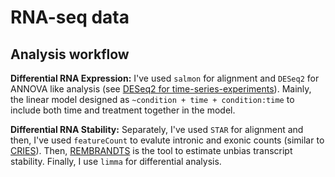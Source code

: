 # RNA-seq data 

## Analysis workflow 
**Differential RNA Expression:** I've used `salmon` for alignment and `DESeq2` for ANNOVA like analysis (see [DESeq2 for time-series-experiments](http://bioconductor.org/packages/devel/bioc/vignettes/DESeq2/inst/doc/DESeq2.html#time-series-experiments.)). Mainly, the linear model designed as `~condition + time + condition:time` to include both time and treatment together in the model. 

**Differential RNA Stability:** Separately, I've used `STAR` for alignment and then, I've used `featureCount` to evalute intronic and exonic counts (similar to [CRIES](https://github.com/csglab/CRIES)). Then, [REMBRANDTS](https://github.com/csglab/REMBRANDTS) is the tool to estimate unbias transcript stability. Finally, I use `limma` for differential analysis. 


